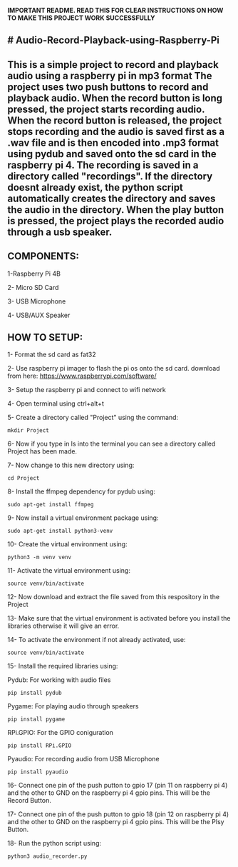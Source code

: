 **IMPORTANT README. READ THIS FOR CLEAR INSTRUCTIONS ON HOW TO MAKE THIS PROJECT WORK SUCCESSFULLY**


**# Audio-Record-Playback-using-Raspberry-Pi**
------------------------------------------------------------------------------------------------------------------------------------------------------------------------------------------------------------------

This is a simple project to record and playback audio using a raspberry pi in mp3 format
The project uses two push buttons to record and playback audio.
When the record button is long pressed, the project starts recording audio.
When the record button is released, the project stops recording and the audio is saved first as a .wav file and is then encoded into .mp3 format using pydub and saved onto the sd card in the raspberry pi 4.
The recording is saved in a directory called "recordings". If the directory doesnt already exist, the python script automatically creates the directory and saves the audio in the directory.
When the play button is pressed, the project plays the recorded audio through a usb speaker.
-----------------------------------------------------------------------------------------------------------------------------------------------------------------------------------------------------------------


**COMPONENTS:**
-------------------------------------------------------------------------------------------------------------------------------------------------------------------------------------------------------------------


1-Raspberry Pi 4B

2- Micro SD Card

3- USB Microphone

4- USB/AUX Speaker



**HOW TO SETUP:**
-------------------------------------------------------------------------------------------------------------------------------------------------------------------------------------------------------------------

1- Format the sd card as fat32


2- Use raspberry pi imager to flash the pi os onto the sd card. download from here: https://www.raspberrypi.com/software/


3- Setup the raspberry pi and connect to wifi network


4- Open terminal using ctrl+alt+t


5- Create a directory called "Project" using the command:
    
    mkdir Project
    
6- Now if you type in ls into the terminal you can see a directory called Project has been made.


7- Now change to this new directory using:
    
    cd Project
    

8- Install the ffmpeg dependency for pydub using:
    
    sudo apt-get install ffmpeg
    
    
9- Now install a virtual environment package using:
    
    sudo apt-get install python3-venv

    

10- Create the virtual environment using:
    
    python3 -m venv venv
    
    
11- Activate the virtual environment using:
    
    source venv/bin/activate
    
    
12- Now download and extract the file saved from this respository in the Project 


13- Make sure that the virtual environment is activated before you install the libraries otherwise it will give an error.


14- To activate the environment if not already activated, use: 
    
    source venv/bin/activate
    
15- Install the required libraries using:


  Pydub:
  For working with audio files
  
    pip install pydub
    

Pygame:
  For playing audio through speakers

    pip install pygame


RPi.GPIO:
  For the GPIO coniguration

    pip install RPi.GPIO


Pyaudio:
  For recording audio from USB Microphone

    pip install pyaudio


16- Connect one pin of the push putton to gpio 17 (pin 11 on raspberry pi 4) and the other to GND on the raspberry pi 4 gpio pins. This will be the Record Button.


17- Connect one pin of the push putton to gpio 18 (pin 12 on raspberry pi 4) and the other to GND on the raspberry pi 4 gpio pins. This will be the Plsy Button.


18- Run the python script using:
    
    python3 audio_recorder.py

